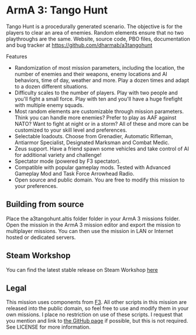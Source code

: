 ArmA 3: Tango Hunt
============

Tango Hunt is a procedurally generated scenario. The objective is for the players to clear an area of enemies. Random elements ensure that no two playthroughs are the same. Website, source code, PBO files, documentation and bug tracker at https://github.com/dharmab/a3tangohunt 

Features 

* Randomization of most mission parameters, including the location, the number of enemies and their weapons, enemy locations and AI behaviors, time of day, weather and more. Play a dozen times and adapt to a dozen different situations. 
* Difficulty scales to the number of players. Play with two people and you'll fight a small force. Play with ten and you'll have a huge firefight with multiple enemy squads. 
* Most random elements are customizable through mission parameters. Think you can handle more enemies? Prefer to play as AAF against NATO? Want to fight at night or in a storm? All of these and more can be customized to your skill level and preferences. 
* Selectable loadouts. Choose from Grenadier, Automatic Rifleman, Antiarmor Specialist, Designated Marksman and Combat Medic.
* Zeus support. Have a friend spawn some vehicles and take control of AI for additional variety and challenge!
* Spectator mode (powered by F3 spectator).
* Compatible with popular gameplay mods. Tested with Advanced Gameplay Mod and Task Force Arrowhead Radio. 
* Open source and public domain. You are free to modify this mission to your preferences.

## Building from source

Place the a3tangohunt.altis folder folder in your ArmA 3 missions folder. Open the mission in the ArmA 3 mission editor and export the mission to multiplayer missions. You can then use the mission in LAN or Internet hosted or dedicated servers.

## Steam Workshop

You can find the latest stable release on Steam Workshop [here](http://steamcommunity.com/sharedfiles/filedetails/?id=332544964)

## Legal 
This mission uses components from [F3](http://ferstaberinde.com/f3/en//index.php?title=Main_Page). All other scripts in this mission are released into the public domain, so feel free to use and modify them in your own missions. I place no restriction on use of these scripts. I request that you mention and link to [the GitHub page](http://www.github.com/dharmab/a3tangohunt) if possible, but this is not required. See LICENSE for more information.
